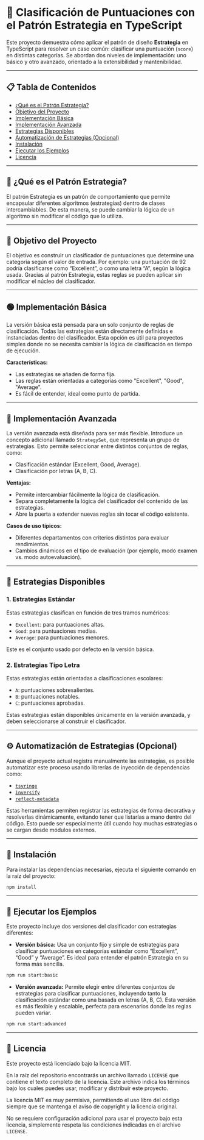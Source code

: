 # 🎯 Clasificación de Puntuaciones con el Patrón Estrategia en TypeScript

Este proyecto demuestra cómo aplicar el patrón de diseño **Estrategia** en TypeScript para resolver un caso común: clasificar una puntuación (`score`) en distintas categorías. Se abordan dos niveles de implementación: uno básico y otro avanzado, orientado a la extensibilidad y mantenibilidad.

---

## 📋 Tabla de Contenidos

- [¿Qué es el Patrón Estrategia?](#-qué-es-el-patrón-estrategia)
- [Objetivo del Proyecto](#-objetivo-del-proyecto)
- [Implementación Básica](#-implementación-básica)
- [Implementación Avanzada](#-implementación-avanzada)
- [Estrategias Disponibles](#-estrategias-disponibles)
- [Automatización de Estrategias (Opcional)](#-automatización-de-estrategias-opcional)
- [Instalación](#-instalación)
- [Ejecutar los Ejemplos](#-ejecutar-los-ejemplos)
- [Licencia](#-licencia)

---

## 🧠 ¿Qué es el Patrón Estrategia?

El patrón Estrategia es un patrón de comportamiento que permite encapsular diferentes algoritmos (estrategias) dentro de clases intercambiables. De esta manera, se puede cambiar la lógica de un algoritmo sin modificar el código que lo utiliza.

---

## 🎯 Objetivo del Proyecto

El objetivo es construir un clasificador de puntuaciones que determine una categoría según el valor de entrada. Por ejemplo: una puntuación de 92 podría clasificarse como “Excellent”, o como una letra “A”, según la lógica usada. Gracias al patrón Estrategia, estas reglas se pueden aplicar sin modificar el núcleo del clasificador.

---

## 🟢 Implementación Básica

La versión básica está pensada para un solo conjunto de reglas de clasificación. Todas las estrategias están directamente definidas e instanciadas dentro del clasificador. Esta opción es útil para proyectos simples donde no se necesita cambiar la lógica de clasificación en tiempo de ejecución.

**Características:**

- Las estrategias se añaden de forma fija.
- Las reglas están orientadas a categorías como "Excellent", "Good", "Average".
- Es fácil de entender, ideal como punto de partida.

---

## 🔵 Implementación Avanzada

La versión avanzada está diseñada para ser más flexible. Introduce un concepto adicional llamado `StrategySet`, que representa un grupo de estrategias. Esto permite seleccionar entre distintos conjuntos de reglas, como:

- Clasificación estándar (Excellent, Good, Average).
- Clasificación por letras (A, B, C).

**Ventajas:**

- Permite intercambiar fácilmente la lógica de clasificación.
- Separa completamente la lógica del clasificador del contenido de las estrategias.
- Abre la puerta a extender nuevas reglas sin tocar el código existente.

**Casos de uso típicos:**

- Diferentes departamentos con criterios distintos para evaluar rendimientos.
- Cambios dinámicos en el tipo de evaluación (por ejemplo, modo examen vs. modo autoevaluación).

---

## 🧠 Estrategias Disponibles

### 1. Estrategias Estándar

Estas estrategias clasifican en función de tres tramos numéricos:

- `Excellent`: para puntuaciones altas.
- `Good`: para puntuaciones medias.
- `Average`: para puntuaciones menores.

Este es el conjunto usado por defecto en la versión básica.

### 2. Estrategias Tipo Letra

Estas estrategias están orientadas a clasificaciones escolares:

- `A`: puntuaciones sobresalientes.
- `B`: puntuaciones notables.
- `C`: puntuaciones aprobadas.

Estas estrategias están disponibles únicamente en la versión avanzada, y deben seleccionarse al construir el clasificador.

---

## ⚙️ Automatización de Estrategias (Opcional)

Aunque el proyecto actual registra manualmente las estrategias, es posible automatizar este proceso usando librerías de inyección de dependencias como:

- [`tsyringe`](https://github.com/microsoft/tsyringe)
- [`inversify`](https://github.com/inversify/InversifyJS)
- [`reflect-metadata`](https://www.npmjs.com/package/reflect-metadata)

Estas herramientas permiten registrar las estrategias de forma decorativa y resolverlas dinámicamente, evitando tener que listarlas a mano dentro del código. Esto puede ser especialmente útil cuando hay muchas estrategias o se cargan desde módulos externos.

---

## 💾 Instalación

Para instalar las dependencias necesarias, ejecuta el siguiente comando en la raíz del proyecto:

```bash
npm install
```

---

## 🚀 Ejecutar los Ejemplos

Este proyecto incluye dos versiones del clasificador con estrategias diferentes:

- **Versión básica:** Usa un conjunto fijo y simple de estrategias para clasificar puntuaciones en categorías estándar como “Excellent”, “Good” y “Average”. Es ideal para entender el patrón Estrategia en su forma más sencilla.

```bash
npm run start:basic
```

- **Versión avanzada:** Permite elegir entre diferentes conjuntos de estrategias para clasificar puntuaciones, incluyendo tanto la clasificación estándar como una basada en letras (A, B, C). Esta versión es más flexible y escalable, perfecta para escenarios donde las reglas pueden variar.

```bash
npm run start:advanced
```

---

## 📝 Licencia

Este proyecto está licenciado bajo la licencia MIT.

En la raíz del repositorio encontrarás un archivo llamado `LICENSE` que contiene el texto completo de la licencia. Este archivo indica los términos bajo los cuales puedes usar, modificar y distribuir este proyecto.

La licencia MIT es muy permisiva, permitiendo el uso libre del código siempre que se mantenga el aviso de copyright y la licencia original.

No se requiere configuración adicional para usar el proyecto bajo esta licencia, simplemente respeta las condiciones indicadas en el archivo `LICENSE`.
